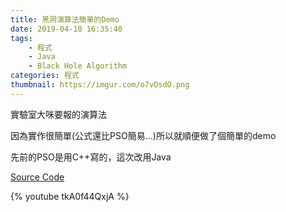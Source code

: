 ```yaml
---
title: 黑洞演算法簡單的Demo
date: 2019-04-10 16:35:40
tags:
    - 程式
    - Java
    - Black Hole Algorithm
categories: 程式
thumbnail: https://imgur.com/o7vOsdO.png
---
```

實驗室大咪要報的演算法

因為實作很簡單(公式還比PSO簡易...)所以就順便做了個簡單的demo

先前的PSO是用C++寫的，這次改用Java

[Source Code](https://github.com/CYLMos/BlackHoleDemo)

{% youtube tkA0f44QxjA %}